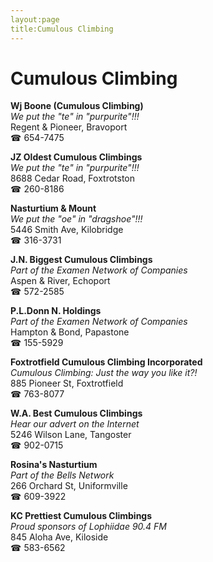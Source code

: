 ```yaml
---
layout:page
title:Cumulous Climbing
---
```

# Cumulous Climbing

**Wj Boone (Cumulous Climbing)**  
_We put the "te" in "purpurite"!!!_  
Regent & Pioneer, Bravoport  
☎ 654-7475



**JZ Oldest Cumulous Climbings**  
_We put the "te" in "purpurite"!!!_  
8688 Cedar Road, Foxtrotston  
☎ 260-8186



**Nasturtium & Mount**  
_We put the "oe" in "dragshoe"!!!_  
5446 Smith Ave, Kilobridge  
☎ 316-3731



**J.N. Biggest Cumulous Climbings**  
_Part of the Examen Network of Companies_  
Aspen & River, Echoport  
☎ 572-2585



**P.L.Donn N. Holdings**  
_Part of the Examen Network of Companies_  
Hampton & Bond, Papastone  
☎ 155-5929



**Foxtrotfield Cumulous Climbing Incorporated**  
_Cumulous Climbing: Just the way you like it?!_  
885 Pioneer St, Foxtrotfield  
☎ 763-8077



**W.A. Best Cumulous Climbings**  
_Hear our advert on the Internet_  
5246 Wilson Lane, Tangoster  
☎ 902-0715



**Rosina's Nasturtium**  
_Part of the Bells Network_  
266 Orchard St, Uniformville  
☎ 609-3922



**KC Prettiest Cumulous Climbings**  
_Proud sponsors of Lophiidae 90.4 FM_  
845 Aloha Ave, Kiloside  
☎ 583-6562



